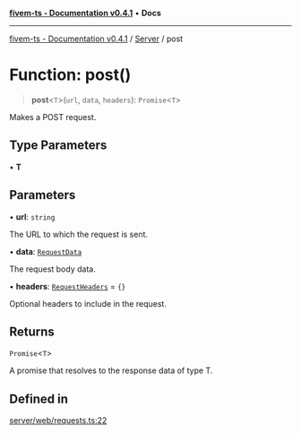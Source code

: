 [**fivem-ts - Documentation v0.4.1**](../../../README.md) • **Docs**

***

[fivem-ts - Documentation v0.4.1](../../../README.md) / [Server](../README.md) / post

# Function: post()

> **post**\<`T`\>(`url`, `data`, `headers`): `Promise`\<`T`\>

Makes a POST request.

## Type Parameters

• **T**

## Parameters

• **url**: `string`

The URL to which the request is sent.

• **data**: [`RequestData`](../interfaces/RequestData.md)

The request body data.

• **headers**: [`RequestHeaders`](../interfaces/RequestHeaders.md) = `{}`

Optional headers to include in the request.

## Returns

`Promise`\<`T`\>

A promise that resolves to the response data of type T.

## Defined in

[server/web/requests.ts:22](https://github.com/Purpose-Dev/fivem-ts/blob/af9f57481b70813a163451854c2103aaaed13195/src/server/web/requests.ts#L22)
